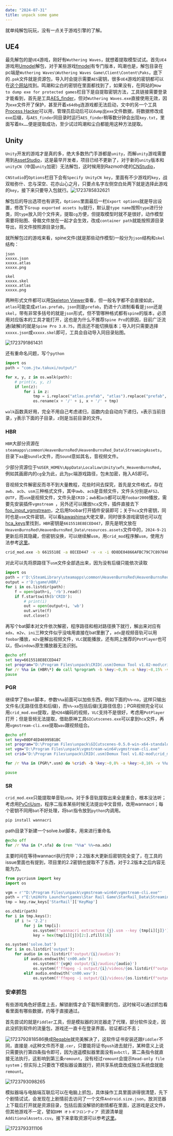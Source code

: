 ```yaml
---
date: "2024-07-31"
title: unpack some game
---
```

就单纯解包玩玩，没有一点关于游戏引擎的了解。

## UE4

最先解包的是`UE4`游戏，刚好有`Wuthering Waves`，就想着提取模型试试。首先`UE4`游戏用[Umodel](https://www.gildor.org/en/projects/umodel#files)解包，对于某些游戏[fmodel](https://fmodel.app/)有专门版本，鸣潮也是，解包目录在pc端是`Wuthering Waves\Wuthering Waves Game\Client\Content\Paks`，底下的`.pak`文件就是资源包，导入时会提示需要`AES`密钥，很多`UE4`游戏的密钥都可以在[这个网站](https://cs.rin.ru/forum/viewtopic.php?f=10&t=100672)找到。鸣潮和尘白的密钥在里面都找到了，如果没有，在网站的`How to dump exe for protected games`栏目下是自提取密钥方法，工具链接需要登录才能看到，首先是工具[AES_finder](https://cs.rin.ru/forum/download/file.php?id=112835)，但对`Wuthering Waves.exe`直接使用无效，因为`exe`文件开了保护，甚至开着`x64dbg`连游戏都无法启动，文中的另一个工具[Process Hacker](https://processhacker.sourceforge.io/downloads.php)可以用，管理员启动后可以`dump`出`exe`文件数据，将数据修改成`exe`后缀，与`AES_finder`同目录时运行`AES_finder`稍等数分钟会出现`key.txt`，里面写着`0x……`便是提取成功，至少试过鸣潮和尘白都能用这种方法提取。

## Unity

`Unity`开发的游戏才是真的多，绝大多数热门手游都是`unity`，而解`unity`游戏需要用到[AssetStudio](https://github.com/Perfare/AssetStudio)，这是最早开发者，项目已经不更新了，对于新的`unity`版本和`unityCN`（中国`unity`加密）无法解包，这时候用到Razmoth佬的[CNStudio](https://github.com/Razmoth/CNStudio)，

`CNStudio`的`Options`栏目下会有`Specify UnityCN key`，里面有不少游戏的`key`，战双帕弥什、恋与深空、花亦山心之月，只要点名字左侧空白处两下就是选择此游戏的`key`，接下来只要导入包就行。![1723785832621](https://s2.loli.net/2024/08/16/XDTNLVFAxa4l812.png)

解包后的导出选项也有讲究，`Options`里面最后一栏`Export options`就是导出设置，修改下`Group exported assets by`就行，默认是`type name`按照`type`进行分类，同`type`放入同个文件夹，提取`cg`方便，但提取模型时就不是很好，动作模型需要将贴图、骨骼文件放在一起才会生效，改成`container path`就能按照源目录导出，将文件按照源目录分类。

就所解包过的游戏来看，spine文件(就是那些动作模型)一般分为`json`结构和`skel`结构：

```
json
xxxxx.json
xxxxx.atlas
xxxxx.png

skel
xxxxx.skel
xxxxx.atlas
xxxxx.png
```

两种形式文件都可以用[Skeleton Viewer](https://zh.esotericsoftware.com/spine-skeleton-viewer)查看，但一般名字都不会直接如此，`atlas`可能变成`atlas.prefab`，`json`则是`prefab`，扔进十六进制看看是`json`还是`skel`，带有非常多括号的就是`json`形式，但不管哪种格式都有`spine`的版本，必须用对应版本的工具才能打开，这也是为什么不推荐`Spine Pro`的原因，目前广泛流通(破解)的就是`Spine Pro 3.8.75`，而且还不能切换版本；导入时只需要选择`xxxxx.json`或`xxxxx.skel`即可，工具会自动导入同目录贴图。

![1723791861431](https://s2.loli.net/2024/08/16/8eTEIhlpALB3bt6.png)



还有重命名问题，写个`python`

```python
import os
path = "com.jtw.takuxi/output/"

for x, y, z in os.walk(path):
    # print(x, y, z)
    if len(z):
        for i in z:
            tmp = i.replace("atlas.prefab", "atlas").replace("prefab", "json")
            os.rename(x + '/' + i, x + '/' + tmp)

```

`walk`函数真好用，完全不用自己考虑递归，函数内会自动向下递归，`x`表示当前目录，`y`表示下面的子目录，`z`则是当前目录的文件。

### HBR

`HBR`大部分资源在`steamapps\common\HeavenBurnsRed\HeavenBurnsRed_Data\StreamingAssets`，目录下`aa`是`bundle`文件，而`Sound`意如其名，音视频文件。

少部分资源位于`%USER_HOME%\AppData\LocalLow\Unity\wfs_HeavenBurnsRed`，例如其画廊内的`cg`全为此，此为`pc`端游戏路径，包未加密，拖入AS即可。

音视频文件解密反而寻不到大量教程，花些时间去探究，首先是文件格式，存在`awb`、`acb`、`usm`三种格式文件，其中`awb`、`acb`是音频文件，文件头分别是`AFS2`、`@UTF`，而`usm`是视频文件，文件头是`CRID`；`awb`和`acb`都可以用`foobar2000`播放，需要先安装插件`vgmstream `，另外还可以播放`hca`文件，插件直接去下[foo_input_vgmstream](https://github.com/vgmstream/vgmstream/releases/tag/r1951)，之后用foobar打开插件安装即可；关于`hca`文件密钥，同时也是`usm`文件密钥，可以看[kawashima](https://blog.mottomo.moe/categories/Tech/RE/zh/2018-10-12-New-HCA-Encryption/)大佬文章，同时很多游戏密钥也可以在[hca_keys](https://github.com/vgmstream/vgmstream/blob/master/src/meta/hca_keys.h)里找到，`HBR`密钥是`6615518E8ECED447`，原先是明文放在`HeavenBurnsRed\HeavenBurnsRed_Data\resources.assets`文件中的，`2024-9-21`更新后将其隐藏，但密钥没换，可以继续解`usm`，用`crid_mod`程序解`usm`，使用方法参考[这里](https://github.com/bnnm/vgmstream/wiki/usmkey)。

```bash
crid_mod.exe -b 6615518E -a 8ECED447 -v -x -i 0D8DE04866AFBC79C7C89784F7CF16B1
```

对此可以先将原路径下`usm`文件全部选出来，因为没有后缀只能依次读取

```python
import os
path = r'D:\SteamLibrary\steamapps\common\HeavenBurnsRed\HeavenBurnsRed_Data\StreamingAssets\Sound/'
output = r'D:\game\HBR/'
for i in os.listdir(path):
    f = open(path+i, 'rb').read()
    if f.startswith(b'CRID'):
        # print(i)
        out = open(output+i, 'wb')
        out.write(f)
        out.close()
```

再写个bat脚本对文件依次解密，程序路径和相对路径换下就行，解出来对应有`adx`、`m2v`、`ini`三种文件似乎没啥用直接在bat里删了，`adx`是视频音轨可以用`foobar`播放，`m2v`是解出视频文件，`VLC`就能播放，还有网上推荐的`PotPlayer`也可以，但`windows`原生播放器无法识别。

```bat
@echo off
set key=6615518E8ECED447
set program="D:\Program Files\unpack\CRID(.usm)Demux Tool v1.02-mod\crid_mod.exe"
for /r %%a in (HBR\*) do call %program% -b %key:~0,8% -a %key:~8,15% -v -x -c  %%a & ffmpeg -i %%a.m2v -i %%a.adx.wav -c:v copy -map 0:v -map 1:a -y %%a.mp4
pause
```

### PGR

继续学了些`bat`脚本，参数`%%a`前面可以加些东西，例如下面的`%%~na`，这样只输出文件名(无路径信息和后缀)，而`%%~xa`包括后缀(无路径信息)；PGR视频完全可以用`crid_mod.exe`提取，是`H264`编码的视频，`VLC`支持不是很好，考虑用`PotPlayer`打开；但是音频无法提取，借助原神工具`GICutscenes.exe`可以拿到`hca`文件，再用`vgmstream-cli.exe`提取`wav`跟视频组合。

```bat
@echo off
set key=00DF4ED46995B1BC
set program="D:\Program Files\unpack\GICutscenes-0.5.0-win-x64-standalone\GICutscenes.exe"
set vgm="D:\Program Files\unpack\vgmstream-win64\vgmstream-cli.exe"
set crid="D:\Program Files\unpack\CRID(.usm)Demux Tool v1.02-mod\crid_mod.exe"

for /r %%a in (PGR\*.usm) do %crid% -b %key:~0,8% -a %key:~8,16% -v %%a & %program% demuxUsm %%a -b %key:~0,8% -a %key:~8,16% -o PGR\output & %vgm% PGR\output\%%~na_0.hca -o PGR\output\%%~na_0.wav & ffmpeg -i PGR\%%~na.m2v -i PGR\output\%%~na_0.wav -c:v copy -map 0:v -map 1:a -y PGR\%%~na.mp4 & echo Y | rmdir /S PGR\output

pause
```

### SR

`crid_mod.exe`只能提取单音轨`usm`，对于多音轨提取出来全是重合，根本没法听；考虑用[PyCriUsm](https://github.com/BUnipendix/PyCriUsm)，程序二版本某些时候无法提出中文音频，改用wannacri；每个密钥不同用`bat`不好处理，将`bat`指令放到`python`内调用。

```python
pip install wannacri
```

path目录下新建一个solve.bat脚本，用来进行重命名

```bat
@echo off
for /r %%a in (*.sfa) do (ren "%%a" %%~na.adx)
```

主要时间在等待wannacri执行完毕；2.2版本大更新后密钥完全变了，在工具的issue里面也有提到，项目里的2.2密钥也提取不了东西，对于2.2版本之后内容无能为力。

```python
from pycriusm import key
import os

vgm = r'"D:\Program Files\unpack\vgmstream-win64\vgmstream-cli.exe"'
path = r"E:\miHoYo Launcher\games\Star Rail Game\StarRail_Data\StreamingAssets\Video\Windows"
tmp = key.raw_keys['StarRail']['KeyMap']

os.chdir(path)
for i in tmp.keys():
    if i != '2.2':
        for j in tmp[i]:
            os.system(f'wannacri extractusm {j}.usm --key {tmp[i][j]}')
            key = hex(tmp[i][j])[2:].zfill(16)

os.system('solve.bat')
for i in os.listdir('output'):
    for audio in os.listdir(f'output/{i}/audios'):
        if audio.endswith('cn00.adx'):
            os.system(f'{vgm} output/{i}/audios/{audio}')
            os.system(f'ffmpeg -i output/{i}/videos/{os.listdir(f"output/{i}/videos")[0]} -i output/{i}/audios/{audio}.wav -c:v copy -map 0:v -map 1:a -y output/{i}.mp4')
        elif audio.endswith('cn00.wav'):
            os.system(f'ffmpeg -i output/{i}/videos/{os.listdir(f"output/{i}/videos")[0]} -i output/{i}/audios/{audio} -c:v copy -map 0:v -map 1:a -y output/{i}.mp4')
```

### 安卓抓包

有些游戏角色好感度上去，解锁剧情才会下载所需要的包，这时候可以通过抓包看看里面有哪些数据，约等于直接通过。

首先尝试的就是`Fiddler`工具，但是模拟器的浏览器走了代理，部分软件没走，因此没抓到软件的流量包，游戏还一直卡在登录界面，验证都过不去；

![1723792818586](https://s2.loli.net/2024/08/16/Hyx2aOVvfdJKsSp.png)换成[Reqable](https://reqable.com/zh-CN/)就完美解决了，这软件证书安装还跟`Fiddler`不同，直接是`.0`这种文件而不是`.cer`，只要能将证书`push`进去就行，某种意义上说只需要执行第四条指令即可，因为逍遥模拟器里面没有`avbctl`，第二条指令就直接无法执行，这影响到第三条`remount`，没有经过`remount`会提示`Read-only file system`；但实际上只要改下模拟器设置就行，把共享系统盘改成独立系统盘就能`remount`。

![1723793098265](https://s2.loli.net/2024/08/16/SFWZyT6OgxdK9Yl.png)

模拟器端与电脑端互联后可以在电脑上抓包，具体操作工具里面讲得很清楚，先下个剧情试试，会发现在上剧情前去访问了一个文件`Android.size.json`，放浏览器上下载后打开就是资源目录，包括后面没解锁的剧情都在里面，这游戏是这文件，但其他游戏不一定，譬如`DMM オトギフロンティア `资源清单是`AdditionalAssets.csv`。接下来拿取资源可以参考[这里](https://live2dhub.com/t/topic/3454)。

![1723793311106](https://s2.loli.net/2024/08/16/F1pX8MhEWn2GbKk.png)

